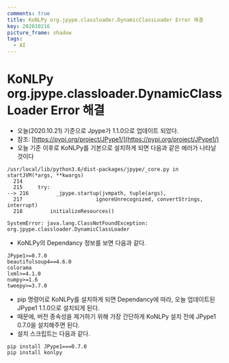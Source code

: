 ```yaml
---
comments: true
title: KoNLPy org.jpype.classloader.DynamicClassLoader Error 해결
key: 202010216
picture_frame: shadow
tags:
  - AI
---
```


# KoNLPy org.jpype.classloader.DynamicClassLoader Error 해결
  - 오늘(2020.10.21) 기준으로 Jpype가 1.1.0으로 업데이트 되었다.
  - 참조: [https://pypi.org/project/JPype1/](https://pypi.org/project/JPype1/)
  - 오늘 기준 이후로 KoNLPy를 기본으로 설치하게 되면 다음과 같은 에러가 나타날 것이다

  
  ```
  /usr/local/lib/python3.6/dist-packages/jpype/_core.py in startJVM(*args, **kwargs)
    214 
    215     try:
--> 216         _jpype.startup(jvmpath, tuple(args),
    217                        ignoreUnrecognized, convertStrings, interrupt)
    218         initializeResources()

  SystemError: java.lang.ClassNotFoundException: org.jpype.classloader.DynamicClassLoader
  ```
  - KoNLPy의 Dependancy 정보를 보면 다음과 같다.
  ```
  JPype1>=0.7.0
  beautifulsoup4==4.6.0
  colorama
  lxml>=4.1.0
  numpy>=1.6
  tweepy>=3.7.0
  ```

  - pip 명령어로 KoNLPy를 설치하게 되면 Dependancy에 따라, 오늘 업데이트된 JPype1 1.1.0으로 설치되게 된다.
  - 때문에, 버전 종속성을 제거하기 위해 가장 간단하게 KoNLPy 설치 전에 JPype1 0.7.0을 설치해주면 된다.
  - 설치 스크립트는 다음과 같다.
  ```
  pip install JPype1===0.7.0
  pip install konlpy
  ```